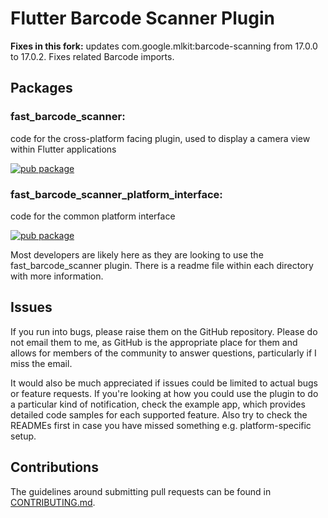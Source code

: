 # Flutter Barcode Scanner Plugin

**Fixes in this fork:** updates com.google.mlkit:barcode-scanning from 17.0.0 to 17.0.2. Fixes related Barcode imports.

## Packages

### fast_barcode_scanner:
code for the cross-platform facing plugin, used to display a camera view within Flutter applications

[![pub package](https://img.shields.io/pub/v/fast_barcode_scanner.svg)](https://pub.dartlang.org/packages/fast_barcode_scanner)

### fast_barcode_scanner_platform_interface:
code for the common platform interface

[![pub package](https://img.shields.io/pub/v/fast_barcode_scanner_platform_interface.svg)](https://pub.dartlang.org/packages/fast_barcode_scanner_platform_interface)

Most developers are likely here as they are looking to use the fast_barcode_scanner plugin. There is a readme file within each directory with more information.


## Issues

If you run into bugs, please raise them on the GitHub repository.
Please do not email them to me, as GitHub is the appropriate place for them and allows for members of the community to answer questions, particularly if I miss the email.

It would also be much appreciated if issues could be limited to actual bugs or feature requests.
If you're looking at how you could use the plugin to do a particular kind of notification, check the example app, which provides detailed code samples for each supported feature.
Also try to check the READMEs first in case you have missed something e.g. platform-specific setup.


## Contributions

The guidelines around submitting pull requests can be found in  [CONTRIBUTING.md](CONTRIBUTING.md).

